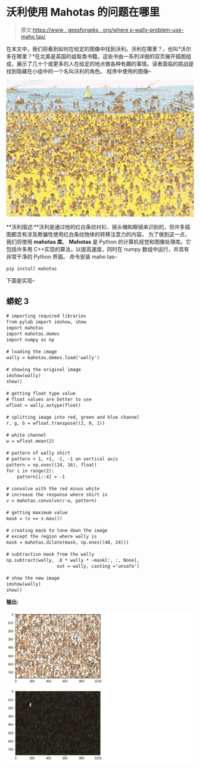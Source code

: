 # 沃利使用 Mahotas 的问题在哪里

> 原文:[https://www . geesforgeks . org/where s-wally-problem-use-maho tas/](https://www.geeksforgeeks.org/wheres-wally-problem-using-mahotas/)

在本文中，我们将看到如何在给定的图像中找到沃利。沃利在哪里？，也叫*沃尔多在哪里？*在北美是英国的益智类书籍。这些书由一系列详细的双页展开插图组成，展示了几十个或更多的人在给定的地点做各种有趣的事情。读者面临的挑战是找到隐藏在小组中的一个名叫沃利的角色。
程序中使用的图像–

![](img/844c807b172164248a31efa17139cf26.png)

**沃利描述:**沃利是通过他的红白条纹衬衫、摇头帽和眼镜来识别的，但许多插图都含有涉及欺骗性使用红白条纹物体的转移注意力的内容。
为了做到这一点，我们将使用 **mahotas 库**。 **Mahotas** 是 Python 的计算机视觉和图像处理库。它包括许多用 C++实现的算法，以提高速度，同时在 numpy 数组中运行，并具有非常干净的 Python 界面。
命令安装 maho tas–

```
pip install mahotas
```

下面是实现–

## 蟒蛇 3

```
# importing required libraries
from pylab import imshow, show
import mahotas
import mahotas.demos
import numpy as np

# loading the image
wally = mahotas.demos.load('wally')

# showing the original image
imshow(wally)
show()

# getting float type value
# float values are better to use
wfloat = wally.astype(float)

# splitting image into red, green and blue channel
r, g, b = wfloat.transpose((2, 0, 1))

# white channel
w = wfloat.mean(2)

# pattern of wally shirt
# pattern + 1, +1, -1, -1 on vertical axis
pattern = np.ones((24, 16), float)
for i in range(2):
    pattern[i::4] = -1

# convolve with the red minus white
# increase the response where shirt is
v = mahotas.convolve(r-w, pattern)

# getting maximum value
mask = (v == v.max())

# creating mask to tone down the image
# except the region where wally is
mask = mahotas.dilate(mask, np.ones((48, 24)))

# subtraction mask from the wally
np.subtract(wally, .8 * wally * ~mask[:, :, None],
                   out = wally, casting ='unsafe')

# show the new image
imshow(wally)
show()
```

**输出:**

![](img/bf0be7d1ddabbc52513b47ab94c32cee.png)